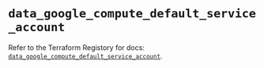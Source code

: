 # `data_google_compute_default_service_account`

Refer to the Terraform Registory for docs: [`data_google_compute_default_service_account`](https://www.terraform.io/docs/providers/google/d/compute_default_service_account).
